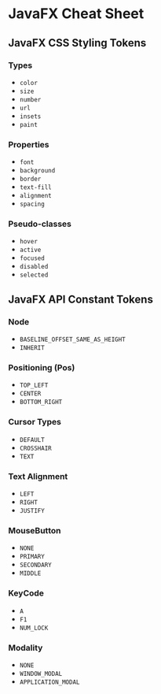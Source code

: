 # JavaFX Cheat Sheet

## JavaFX CSS Styling Tokens

### Types
- `color`
- `size`
- `number`
- `url`
- `insets`
- `paint`

### Properties
- `font`
- `background`
- `border`
- `text-fill`
- `alignment`
- `spacing`

### Pseudo-classes
- `hover`
- `active`
- `focused`
- `disabled`
- `selected`

## JavaFX API Constant Tokens

### Node
- `BASELINE_OFFSET_SAME_AS_HEIGHT`
- `INHERIT`

### Positioning (Pos)
- `TOP_LEFT`
- `CENTER`
- `BOTTOM_RIGHT`

### Cursor Types
- `DEFAULT`
- `CROSSHAIR`
- `TEXT`

### Text Alignment
- `LEFT`
- `RIGHT`
- `JUSTIFY`

### MouseButton
- `NONE`
- `PRIMARY`
- `SECONDARY`
- `MIDDLE`

### KeyCode
- `A`
- `F1`
- `NUM_LOCK`

### Modality
- `NONE`
- `WINDOW_MODAL`
- `APPLICATION_MODAL`

